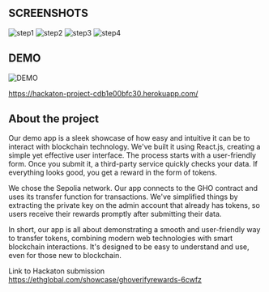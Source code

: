 ## SCREENSHOTS
![step1](https://github.com/michaeltomasik/gho-verify-rewards/assets/7786627/3e2d98cb-f354-4c84-ba23-cbeb3bcc1bfe)
![step2](https://github.com/michaeltomasik/gho-verify-rewards/assets/7786627/60075b34-0f4f-482f-a37e-e471972baf78)
![step3](https://github.com/michaeltomasik/gho-verify-rewards/assets/7786627/aeeef71f-6f9b-4608-ac21-6c3e888a295a)
![step4](https://github.com/michaeltomasik/gho-verify-rewards/assets/7786627/4b9e6aaa-b5c8-4ef2-907a-aa72c45c814f)


## DEMO

![DEMO](https://github.com/michaeltomasik/gho-verify-rewards/assets/7786627/f2824bd2-e9e5-4399-a797-c04fb8d588ec)

https://hackaton-project-cdb1e00bfc30.herokuapp.com/

## About the project

Our demo app is a sleek showcase of how easy and intuitive it can be to interact with blockchain technology. We've built it using React.js, creating a simple yet effective user interface. The process starts with a user-friendly form. Once you submit it, a third-party service quickly checks your data. If everything looks good, you get a reward in the form of tokens.

We chose the Sepolia network. Our app connects to the GHO contract and uses its transfer function for transactions. We've simplified things by extracting the private key on the admin account that already has tokens, so users receive their rewards promptly after submitting their data.

In short, our app is all about demonstrating a smooth and user-friendly way to transfer tokens, combining modern web technologies with smart blockchain interactions. It's designed to be easy to understand and use, even for those new to blockchain.

Link to Hackaton submission https://ethglobal.com/showcase/ghoverifyrewards-6cwfz

